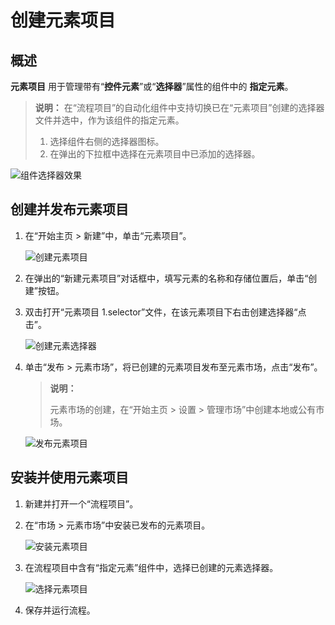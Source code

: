 # 创建元素项目

## 概述

**元素项目** 用于管理带有“**控件元素**”或“**选择器**”属性的组件中的 **指定元素**。

> **说明：**
> 在“流程项目”的自动化组件中支持切换已在“元素项目”创建的选择器文件并选中，作为该组件的指定元素。
>
> 1. 选择组件右侧的选择器图标。
> 2. 在弹出的下拉框中选择在元素项目中已添加的选择器。

![组件选择器效果](https://docimages.blob.core.chinacloudapi.cn/images/Activities/activitiesselector20201229.png)

## 创建并发布元素项目

1. 在“开始主页 > 新建”中，单击“元素项目”。

    ![创建元素项目](https://docimages.blob.core.chinacloudapi.cn/images/Studio/createelementproject20211124.png)

2. 在弹出的“新建元素项目”对话框中，填写元素的名称和存储位置后，单击“创建”按钮。
3. 双击打开“元素项目 1.selector”文件，在该元素项目下右击创建选择器“点击”。

    ![创建元素选择器](https://docimages.blob.core.chinacloudapi.cn/images/Studio/selector20211124.png)

4. 单击“发布 > 元素市场”，将已创建的元素项目发布至元素市场，点击“发布”。

    > **说明：**
    >
    > 元素市场的创建，在“开始主页 > 设置 > 管理市场”中创建本地或公有市场。

    ![发布元素项目](https://docimages.blob.core.chinacloudapi.cn/images/Studio/publishelementproject20211124.png)

## 安装并使用元素项目

1. 新建并打开一个“流程项目”。
2. 在“市场 > 元素市场”中安装已发布的元素项目。

    ![安装元素项目](https://docimages.blob.core.chinacloudapi.cn/images/Studio/installelementproject20211124.png)

3. 在流程项目中含有“指定元素”组件中，选择已创建的元素选择器。

    ![选择元素项目](https://docimages.blob.core.chinacloudapi.cn/images/Studio/selectelementproject20211124.png)

4. 保存并运行流程。
